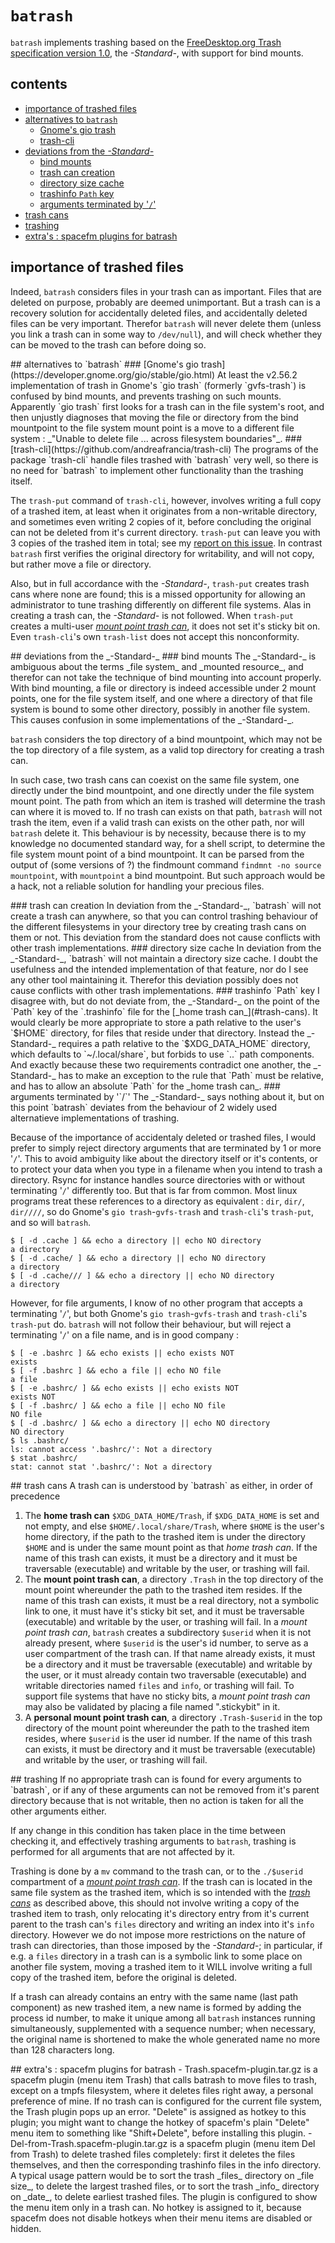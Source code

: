 # `batrash`

`batrash` implements trashing based on the [FreeDesktop.org Trash specification version 1.0]( https://specifications.freedesktop.org/trash-spec/trashspec-1.0.html), the _-Standard-_, with support for bind mounts.

## contents

- [importance of trashed files](#importance)
- [alternatives to `batrash`](#alternatives)
    - [Gnome's gio trash](#Gnome)
    - [trash-cli](#trash-cli)
- [deviations from the _-Standard-_](#deviations)
    - [bind mounts](#bind)
    - [trash can creation](#creation)
    - [directory size cache](#cache)
    - [trashinfo `Path` key](#Path)
    - [arguments terminated by '`/`'](#terminated)
- [trash cans](#cans)
- [trashing](#trashing)
- [extra's : spacefm plugins for batrash](#spacefm)

<a name="importance"/>

## importance of trashed files

Indeed, `batrash` considers files in your trash can as important. Files that are deleted on purpose, probably are deemed unimportant. But a trash can is a recovery solution for accidentally deleted files, and accidentally deleted files can be very important. Therefor `batrash` will never delete them (unless you link a trash can in some way to `/dev/null`), and will check whether they can be moved to the trash can before doing so.

<a name="alternatives"/>
## alternatives to `batrash`

<a name="Gnome"/>
### [Gnome's gio trash](https://developer.gnome.org/gio/stable/gio.html)
At least the v2.56.2 implementation of trash in Gnome's `gio trash` (formerly `gvfs-trash`) is confused by bind mounts, and prevents trashing on such mounts. Apparently `gio trash` first looks for a trash can in the file system's root, and then unjustly diagnoses that moving the file or directory from the bind mountpoint to the file system mount point is a move to a different file system : _"Unable to delete file ... across filesystem boundaries"_.

<a name="trash-cli"/>
### [trash-cli](https://github.com/andreafrancia/trash-cli)
The programs of the package `trash-cli` handle files trashed with `batrash` very well, so there is no need for `batrash` to implement other functionality than the trashing itself.

The `trash-put` command of `trash-cli`, however, involves writing a full copy of a trashed item, at least when it originates from a non-writable directory, and sometimes even writing 2 copies of it, before concluding the original can not be deleted from it's current directory. `trash-put` can leave you with 3 copies of the trashed item in total; see my [report on this issue](https://github.com/andreafrancia/trash-cli/issues/133). In contrast `batrash` first verifies the original directory for writability, and will not copy, but rather move a file or directory.

Also, but in full accordance with the _-Standard-_, `trash-put` creates trash cans where none are found; this is a missed opportunity for allowing an administrator to tune trashing differently on different file systems. Alas in creating a trash can, the _-Standard-_ is not followed. When `trash-put` creates a multi-user [_mount point trash can_](#trash-cans), it does not set it's sticky bit on. Even `trash-cli`'s own `trash-list` does not accept this nonconformity.

<a name="deviations"/>
## deviations from the _-Standard-_

<a name="bind"/>
### bind mounts
The _-Standard-_ is ambiguous about the terms _file system_ and _mounted resource_, and therefor can not take the technique of bind mounting into account properly. With bind mounting, a file or directory is indeed accessible under 2 mount points, one for the file system itself, and one where a directory of that file system is bound to some other directory, possibly in another file system. This causes confusion in some implementations of the _-Standard-_.

`batrash` considers the top directory of a bind mountpoint, which may not be the top directory of a file system, as a valid top directory for creating a trash can.

In such case, two trash cans can coexist on the same file system, one directly under the bind mountpoint, and one directly under the file system mount point. The path from which an item is trashed will determine the trash can where it is moved to. If no trash can exists on that path, `batrash` will not trash the item, even if a valid trash can exists on the other path, nor will `batrash` delete it. This behaviour is by necessity, because there is to my knowledge no documented standard way, for a shell script, to determine the file system mount point of a bind mountpoint. It can be parsed from the output of (some versions of ?) the findmount command `findmnt -no source mountpoint`, with `mountpoint` a bind mountpoint. But such approach would be a hack, not a reliable solution for handling your precious files.

<a name="creation"/>
### trash can creation
In deviation from the _-Standard-_, `batrash` will not create a trash can anywhere, so that you can control trashing behaviour of the different filesystems in your directory tree by creating trash cans on them or not. This deviation from the standard does not cause conflicts with other trash implementations.

<a name="cache"/>
### directory size cache
In deviation from the _-Standard-_, `batrash` will not maintain a directory size cache. I doubt the usefulness and the intended implementation of that feature, nor do I see any other tool maintaining it. Therefor this deviation possibly does not cause conflicts with other trash implementations.

<a name="Path"/>
### trashinfo `Path` key
I disagree with, but do not deviate from, the _-Standard-_ on the point of the `Path` key of the `.trashinfo` file for the [_home trash can_](#trash-cans). It would clearly be more appropriate to store a path relative to the user's `$HOME` directory, for files that reside under that directory. Instead the _-Standard-_ requires a path relative to the `$XDG_DATA_HOME` directory, which defaults to `~/.local/share`, but forbids to use `..` path components. And exactly because these two requirements contradict one another, the _-Standard-_ has to make an exception to the rule that `Path` must be relative, and has to allow an absolute `Path` for the _home trash can_.

<a name="terminated"/>
### arguments terminated by '`/`'
The _-Standard-_ says nothing about it, but on this point `batrash` deviates from the behaviour of 2 widely used alternatieve implementations of trashing.

Because of the importance of accidentaly deleted or trashed files, I would prefer to simply reject directory arguments that are terminated by 1 or more '`/`'. This to avoid ambiguity like about the directory itself or it's contents, or to protect your data when you type in a filename when you intend to trash a directory. Rsync for instance handles source directories with or without terminating '`/`' differently too. But that is far from common. Most linux programs treat these references to a directory as equivalent : `dir`, `dir/`, `dir////`, so do Gnome's `gio trash`-`gvfs-trash` and `trash-cli`'s `trash-put`, and so will `batrash`.

    $ [ -d .cache ] && echo a directory || echo NO directory
    a directory
    $ [ -d .cache/ ] && echo a directory || echo NO directory
    a directory
    $ [ -d .cache/// ] && echo a directory || echo NO directory
    a directory

However, for file arguments, I know of no other program that accepts a terminating '`/`', but both Gnome's `gio trash`-`gvfs-trash` and `trash-cli`'s `trash-put` do. `batrash` will not follow their behaviour, but will reject a terminating '`/`' on a file name, and is in good company :

    $ [ -e .bashrc ] && echo exists || echo exists NOT
    exists
    $ [ -f .bashrc ] && echo a file || echo NO file
    a file
    $ [ -e .bashrc/ ] && echo exists || echo exists NOT
    exists NOT
    $ [ -f .bashrc/ ] && echo a file || echo NO file
    NO file
    $ [ -d .bashrc/ ] && echo a directory || echo NO directory
    NO directory
    $ ls .bashrc/
    ls: cannot access '.bashrc/': Not a directory
    $ stat .bashrc/
    stat: cannot stat '.bashrc/': Not a directory

<a name="cans"/>
## trash cans
A trash can is understood by `batrash` as either, in order of precedence

1. The **home trash can** `$XDG_DATA_HOME/Trash`, if `$XDG_DATA_HOME` is set and not empty, and else `$HOME/.local/share/Trash`, where `$HOME` is the user's home directory, if the path to the trashed item is under the directory `$HOME` and is under the same mount point as that _home trash can_. If the name of this trash can exists, it must be a directory and it must be traversable (executable) and writable by the user, or trashing will fail.
2. The **mount point trash can**, a directory `.Trash` in the top directory of the mount point whereunder the path to the trashed item resides. If the name of this trash can exists, it must be a real directory, not a symbolic link to one, it must have it's sticky bit set, and it must be traversable (executable) and writable by the user, or trashing will fail. In a _mount point trash can_, `batrash` creates a subdirectory `$userid` when it is not already present, where `$userid` is the user's id number, to serve as a user compartment of the trash can. If that name already exists, it must be a directory and it must be traversable (executable) and writable by the user, or it must already contain two traversable (executable) and writable directories named `files` and `info`, or trashing will fail. To support file systems that have no sticky bits, a _mount point trash can_ may also be validated by placing a file named ".stickybit" in it.
3. A **personal mount point trash can**, a directory `.Trash-$userid` in the top directory of the mount point whereunder the path to the trashed item resides, where `$userid` is the user id number. If the name of this trash can exists, it must be directory and it must be traversable (executable) and writable by the user, or trashing will fail.

<a name="trashing"/>
## trashing
If no appropriate trash can is found for every arguments to `batrash`, or if any of these arguments can not be removed from it's parent directory because that is not writable, then no action is taken for all the other arguments either.

If any change in this condition has taken place in the time between checking it, and effectively trashing arguments to `batrash`, trashing is performed for all arguments that are not affected by it.

Trashing is done by a `mv` command to the trash can, or to the `./$userid` compartment of a [_mount point trash can_](#trash-cans). If the trash can is located in the same file system as the trashed item, which is so intended with the [_trash cans_](#trash-cans) as described above, this should not involve writing a copy of the trashed item to trash, only relocating it's directory entry from it's current parent to the trash can's `files` directory and writing an index into it's `info` directory. However we do not impose more restrictions on the nature of trash can directories, than those imposed by the _-Standard-_; in particular, if e.g. a `files` directory in a trash can is a symbolic link to some place on another file system, moving a trashed item to it WILL involve writing a full copy of the trashed item, before the original is deleted.

If a trash can already contains an entry with the same name (last path component) as new trashed item, a new name is formed by adding the process id number, to make it unique among all `batrash` instances running simultaneously, supplemented with a sequence number; when necessary, the original name is shortened to make the whole generated name no more than 128 characters long.

<a name="spacefm"/>
## extra's : spacefm plugins for batrash
- Trash.spacefm-plugin.tar.gz is a spacefm plugin (menu item Trash) that calls batrash to move files to trash, except on a tmpfs filesystem, where it deletes files right away, a personal preference of mine. If no trash can is configured for the current file system, the Trash plugin pops up an error. "Delete" is assigned as hotkey to this plugin; you might want to change the hotkey of spacefm's plain "Delete" menu item to something like "Shift+Delete", before installing this plugin.
- Del-from-Trash.spacefm-plugin.tar.gz is a spacefm plugin (menu item Del from Trash) to delete trashed files completely: first it deletes the files themselves, and then the corresponding trashinfo files in the info directory. A typical usage pattern would be to sort the trash _files_ directory on _file size_, to delete the largest trashed files, or to sort the trash _info_ directory on _date_, to delete earliest trashed files. The plugin is configured to show the menu item only in a trash can. No hotkey is assigned to it, because spacefm does not disable hotkeys when their menu items are disabled or hidden.
